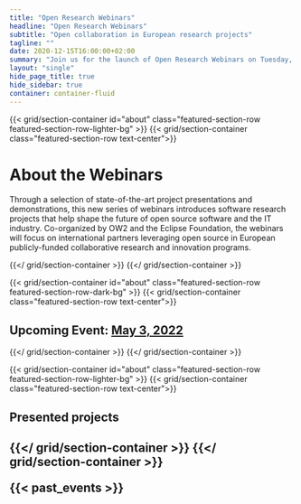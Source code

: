 ```yaml
---
title: "Open Research Webinars"
headline: "Open Research Webinars"
subtitle: "Open collaboration in European research projects"
tagline: ""
date: 2020-12-15T16:00:00+02:00
summary: "Join us for the launch of Open Research Webinars on Tuesday, December 15, 2020 at 16:00"
layout: "single"
hide_page_title: true
hide_sidebar: true
container: container-fluid
---
```


{{< grid/section-container id="about" class="featured-section-row featured-section-row-lighter-bg" >}}
{{< grid/section-container class="featured-section-row text-center">}}
<h1>About the Webinars</h1>
Through a selection of state-of-the-art project presentations and demonstrations, this new series of webinars introduces software research projects that help shape the future of open source software and the IT industry. Co-organized by OW2 and the Eclipse Foundation, the webinars will focus on international partners leveraging open source in European publicly-funded collaborative research and innovation programs.

{{</ grid/section-container >}}
{{</ grid/section-container >}}

{{< grid/section-container id="about" class="featured-section-row featured-section-row-dark-bg" >}}
{{< grid/section-container class="featured-section-row text-center">}}

<h2>Upcoming Event: <a href="2022/may"> May 3, 2022</h2></a>
<!--
<a href="https://eclipse.org/steady" target="_blank"><img src="2022/january/images/steady.png" width="200" alt="Steady"></a>
<a href="https://www.sat4j.org/" target="_blank"><img src="2022/january/images/sat4j.png" width="200" alt="Sat4j"></a>
-->

{{</ grid/section-container >}}
{{</ grid/section-container >}}



{{< grid/section-container id="about" class="featured-section-row featured-section-row-lighter-bg" >}}
{{< grid/section-container class="featured-section-row text-center">}}
<h2>Presented projects<h2>

{{</ grid/section-container >}}
{{</ grid/section-container >}}

{{< past_events >}}
